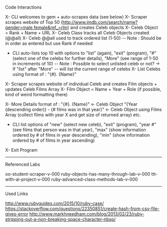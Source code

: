 Code Interactions

X- CLI welcomes to gem + auto-scrapes data (see below)
X- Scraper scrapes website of Top 50 (http://www.imdb.com/search/name?gender=male,female&ref_=rlm) and creates Celeb objects
X- Celeb Object = Rank + Name + URL
X- Celeb Class tracks all Celeb Objects created (@@all)
X- Celeb @@all used to track ordered list (1-50) -- Note : Should be in order as entered but use Rank if needed

- CLI auto-lists top 10 with options to "list" (again), "exit" (program), "#" (select one of the celebs for further details), "More" (see range of 1-50 in increments of 10) -- Note : Possible to select unlisted celeb or not?
  -> If "list" after "More" -- will list the current range of celebs
X- List Celebs using format of : "{#}. {Name}"

X- Scraper scrapes website of individual Celeb and creates Film objects + updates Celeb Films Array
X- Film Object = Name + Year + Role (if possible, kind of weird formatting there)

X- More Details format of :
  "{#}. {Name}" <- Celeb Object
  "{Year (descending order)} - {# films was in that year}" <- Celeb Object using Films Array (collect films with year X and get size of returned array)
  etc.
  - CLI list options of "new" (select new celeb), "exit" (program), "year #" (see films that person was in that year), "max" (show information ordered by # of films in year descending), "min" (show information ordered by # of films in year ascending)

X- Exit Program

-------
Referenced Labs

oo-student-scraper-v-000
ruby-objects-has-many-through-lab-v-000
ttt-with-ai-project-v-000
ruby-advanced-class-methods-lab-v-000


-------
Used Links

http://www.rubyguides.com/2015/10/ruby-case/
https://stackoverflow.com/questions/22350851/create-hash-from-csv-file-gives-error
http://www.markhneedham.com/blog/2013/02/23/ruby-stripping-out-a-non-breaking-space-character-nbsp/
